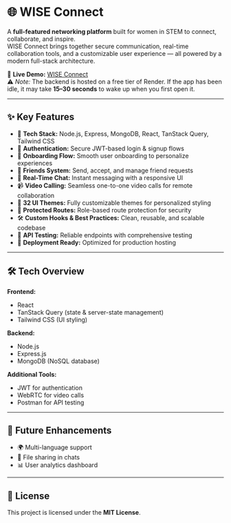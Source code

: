 # 🌐 WISE Connect

A **full-featured networking platform** built for women in STEM to connect, collaborate, and inspire.  
WISE Connect brings together secure communication, real-time collaboration tools, and a customizable user experience — all powered by a modern full-stack architecture.

🔗 **Live Demo:** [WISE Connect](https://wise-connect.onrender.com)  
⚠️ *Note:* The backend is hosted on a free tier of Render. If the app has been idle, it may take **15–30 seconds** to wake up when you first open it.

---

## ✨ Key Features
- 🚀 **Tech Stack:** Node.js, Express, MongoDB, React, TanStack Query, Tailwind CSS  
- 🔐 **Authentication:** Secure JWT-based login & signup flows  
- 📄 **Onboarding Flow:** Smooth user onboarding to personalize experiences  
- 👥 **Friends System:** Send, accept, and manage friend requests  
- 💬 **Real-Time Chat:** Instant messaging with a responsive UI  
- 📹 **Video Calling:** Seamless one-to-one video calls for remote collaboration  
- 🎨 **32 UI Themes:** Fully customizable themes for personalized styling  
- 🚨 **Protected Routes:** Role-based route protection for security  
- 🛠️ **Custom Hooks & Best Practices:** Clean, reusable, and scalable codebase  
- 🧪 **API Testing:** Reliable endpoints with comprehensive testing  
- 🚀 **Deployment Ready:** Optimized for production hosting  

---

## 🛠️ Tech Overview

**Frontend:**  
- React  
- TanStack Query (state & server-state management)  
- Tailwind CSS (UI styling)  

**Backend:**  
- Node.js  
- Express.js  
- MongoDB (NoSQL database)  

**Additional Tools:**  
- JWT for authentication  
- WebRTC for video calls  
- Postman for API testing  

---

## 📌 Future Enhancements
- 🌍 Multi-language support  
- 📁 File sharing in chats  
- 📊 User analytics dashboard  

---

## 📄 License
This project is licensed under the **MIT License**.
